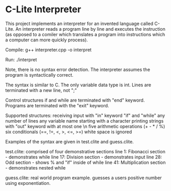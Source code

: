 # C-Lite Interpreter
This project implements an interpreter for an invented language called C-Lite. An interpreter reads a program line by line and executes the instruction (as opposed to a comiler which translates a program into instructions which a computer can more quickly process).

Compile: g++ interpreter.cpp -o interpret

Run: ./interpret <c-lite file>

Note, there is no syntax error detection. The interpreter
assumes the program is syntactically correct.

The syntax is similar to C. The only variable data type is int.
Lines are terminated with a new line, not ";"

Control structures if and while are terminated with "end"
keyword. Programs are terminated with the "exit" keyword.

Supported structures:
  receiving input with "in" keyword
  "if" and "while"
  any number of lines
  any variable name starting with a character
  printing strings with "out" keyword with at most one \n
  five arithmetic operations (+ - * / %)
  six conditionals (==, !=, <, >, <=, >=)
  white space is ignored

Examples of the syntax are given in test.clite and guess.clite.

test.clite: comprised of four demonstrative sections
  line  1: Fibonacci section - demonstrates while
  line 17: Division section - demonstrates input
  line 28: Odd section - shows % and "if" inside of while
  line 41: Multiplication section - demonstrates nested while

guess.clite: real world program example. guesses a users
  positive number using exponentiation.

